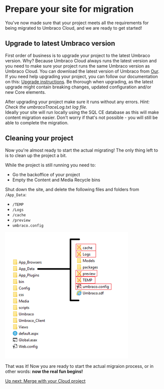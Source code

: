# Prepare your site for migration

You've now made sure that your project meets all the requirements for being migrated to Umbraco Cloud, and we are ready to get started!

## Upgrade to latest Umbraco version
First order of business is to upgrade your project to the latest Umbraco version. Why? Because Umbraco Cloud always runs the latest version and you need to make sure your project runs the same Umbraco version as Umbraco Cloud.
You can download the latest version of Umbraco from [Our](https://our.umbraco.org/download/).
If you need help upgrading your project, you can follow our documentation on this: [Upgrade instructions](https://our.umbraco.org/documentation/Getting-Started/Setup/Upgrading/general). Be thorough when upgrading, as the latest upgrade might contain breaking changes, updated configuration and/or new Core elements.

After upgrading your project make sure it runs without any errors. *Hint: Check the umbracoTraceLog.txt log file.*  
Ideally your site will run locally using the SQL CE database as this will make content migration easier. Don't worry if that's not possible - you will still be able to complete the migration.

## Cleaning your project
Now you're almost ready to start the actual migrating! The only thing left to is to clean up the project a bit.

While the project is still running you need to:
* Go the backoffice of your project
* Empty the Content and Media Recycle bins

Shut down the site, and delete the following files and folders from `/App_Data`:
* `/TEMP`
* `/Logs`
* `/cache`
* `/preview`
* `umbraco.config`

![delete-from-app-data](images/App_Data-DELETE.png)

That was it! Now you are ready to start the actual migraion process, or in other words: **now the real fun begins!**

[Up next: Merge with your Cloud project](part-2.md)